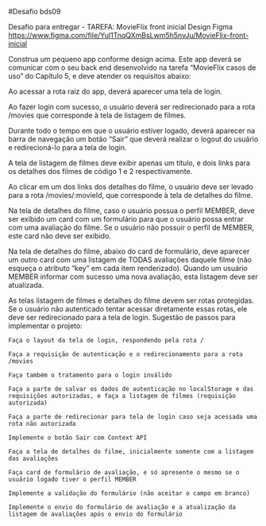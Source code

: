 #Desafio bds09

Desafio para entregar - TAREFA: MovieFlix front inicial Design Figma https://www.figma.com/file/Yul1TnqQXmBsLwm5h5nvJu/MovieFlix-front-inicial

Construa um pequeno app conforme design acima. Este app deverá se comunicar com o seu back end desenvolvido na tarefa “MovieFlix casos de uso” do Capítulo 5, e deve atender os requisitos abaixo:

Ao acessar a rota raiz do app, deverá aparecer uma tela de login.

Ao fazer login com sucesso, o usuário deverá ser redirecionado para a rota /movies que corresponde à tela de listagem de filmes.

Durante todo o tempo em que o usuário estiver logado, deverá aparecer na barra de navegação um botão “Sair” que deverá realizar o logout do usuário e redirecioná-lo para a tela de login.

A tela de listagem de filmes deve exibir apenas um título, e dois links para os detalhes dos filmes de código 1 e 2 respectivamente.

Ao clicar em um dos links dos detalhes do filme, o usuário deve ser levado para a rota /movies/:movieId, que corresponde à tela de detalhes do filme.

Na tela de detalhes do filme, caso o usuário possua o perfil MEMBER, deve ser exibido um card com um formulário para que o usuário possa entrar com uma avaliação do filme. Se o usuário não possuir o perfil de MEMBER, este card não deve ser exibido.

Na tela de detalhes do filme, abaixo do card de formulário, deve aparecer um outro card com uma listagem de TODAS avaliações daquele filme (não esqueça o atributo “key” em cada item renderizado). Quando um usuário MEMBER informar com sucesso uma nova avaliação, esta listagem deve ser atualizada.

As telas listagem de filmes e detalhes do filme devem ser rotas protegidas. Se o usuário não autenticado tentar acessar diretamente essas rotas, ele deve ser redirecionado para a tela de login. Sugestão de passos para implementar o projeto:

    Faça o layout da tela de login, respondendo pela rota /

    Faça a requisição de autenticação e o redirecionamento para a rota /movies

    Faça também o tratamento para o login inválido

    Faça a parte de salvar os dados de autenticação no localStorage e das requisições autorizadas, e faça a listagem de filmes (requisição autorizada)

    Faça a parte de redirecionar para tela de login caso seja acessada uma rota não autorizada

    Implemente o botão Sair com Context API

    Faça a tela de detalhes do filme, inicialmente somente com a listagem das avaliações

    Faça card de formulário de avaliação, e só apresente o mesmo se o usuário logado tiver o perfil MEMBER

    Implemente a validação do formulário (não aceitar o campo em branco)

    Implemente o envio do formulário de avaliação e a atualização da listagem de avaliações após o envio do formulário

